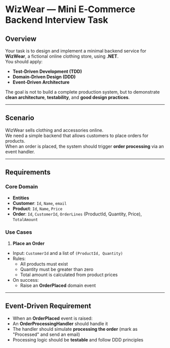 # WizWear — Mini E‑Commerce Backend Interview Task

## Overview
Your task is to design and implement a minimal backend service for **WizWear**, a fictional online clothing store, using **.NET**.  
You should apply:
- **Test‑Driven Development (TDD)**
- **Domain‑Driven Design (DDD)**
- **Event‑Driven Architecture**

The goal is not to build a complete production system, but to demonstrate **clean architecture**, **testability**, and **good design practices**.

---

## Scenario
WizWear sells clothing and accessories online.  
We need a simple backend that allows customers to place orders for products.  
When an order is placed, the system should trigger **order processing** via an event handler.

---

## Requirements

### Core Domain
- **Entities**
- **Customer**: `Id`, `Name`, `email`
- **Product**: `Id`, `Name`, `Price`
- **Order**: `Id`, `CustomerId`, `OrderLines` (ProductId, Quantity, Price), `TotalAmount`

### Use Cases
1. **Place an Order**
- Input: `CustomerId` and a list of `(ProductId, Quantity)`
- Rules:
    - All products must exist
    - Quantity must be greater than zero
    - Total amount is calculated from product prices
- On success:
    - Raise an **OrderPlaced** domain event

---

## Event‑Driven Requirement
- When an **OrderPlaced** event is raised:
- An **OrderProcessingHandler** should handle it
- The handler should simulate **processing the order** (mark as "Processed" and send an email)
- Processing logic should be **testable** and follow DDD principles
